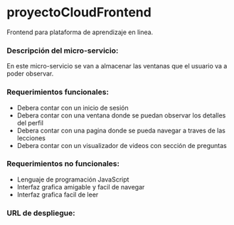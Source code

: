 # proyectoCloudFrontend
Frontend para plataforma de aprendizaje en linea.

### Descripción del micro-servicio: 
En este micro-servicio se van a almacenar las ventanas que el usuario va a poder observar. 

### Requerimientos funcionales:
- Debera contar con un inicio de sesión
- Debera contar con una ventana donde se puedan observar los detalles del perfil
- Debera contar con una pagina donde se pueda navegar a traves de las lecciones
- Debera contar con un visualizador de videos con sección de preguntas 

### Requerimientos no funcionales:
- Lenguaje de programación JavaScript
- Interfaz grafica amigable y facil de navegar
- Interfaz grafica facil de leer

### URL de despliegue:
